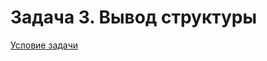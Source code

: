 # Задача 3. Вывод структуры
[Условие задачи](https://github.com/netology-code/cppm-homeworks/tree/main/02/03)
